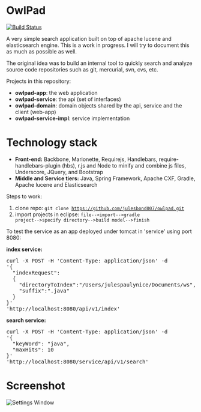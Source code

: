 OwlPad
==========
[![Build Status](https://travis-ci.org/julesbond007/owlpad.svg)](https://travis-ci.org/julesbond007/owlpad)

A very simple search application built on top of apache lucene and elasticsearch engine.  This is a work in progress.  I will try to document this as much as possible as well.

The original idea was to build an internal tool to quickly search and analyze source code repositories such as git, mercurial, svn, cvs, etc.

Projects in this repository: 

<ul>
<li><b>owlpad-app</b>: the web application</li>
<li><b>owlpad-service</b>: the api (set of interfaces)</li>
<li><b>owlpad-domain</b>: domain objects shared by the api, service and the client (web-app)</li>
<li><b>owlpad-service-impl</b>: service implementation</li>
</ul>

Technology stack
================
<ul>
<li><b>Front-end:</b> Backbone, Marionette, Requirejs, Handlebars, require-handlebars-plugin (hbs), r.js and Node to minify and combine js files, Underscore, JQuery, and Bootstrap</li>
<li><b>Middle and Service tiers:</b> Java, Spring Framework, Apache CXF, Gradle, Apache lucene and Elasticsearch</li>
</ul>

Steps to work:

1. clone repo: 
  <code>git clone https://github.com/julesbond007/owlpad.git</code>
2. import projects in eclipse:
  <code>file-->import-->gradle project-->specify directory-->build model-->finish</code>

<p>To test the service as an app deployed under tomcat in 'service' using port 8080:</p>

<b>index service:</b>
<pre>
curl -X POST -H 'Content-Type: application/json' -d 
'{
  "indexRequest":
  {
    "directoryToIndex":"/Users/julespaulynice/Documents/ws",
    "suffix":".java"
  }
}' 
'http://localhost:8080/api/v1/index'
</pre>

<b>search service:</b>
<pre>curl -X POST -H 'Content-Type: application/json' -d 
'{
  "keyWord": "java",
  "maxHits": 10
}' 
'http://localhost:8080/service/api/v1/search'
</pre>

Screenshot
==========
![Settings Window](https://raw.github.com/julesbond007/owlpad/master/owlpad-app/src/main/webapp/resources/img/screenshot.png)
